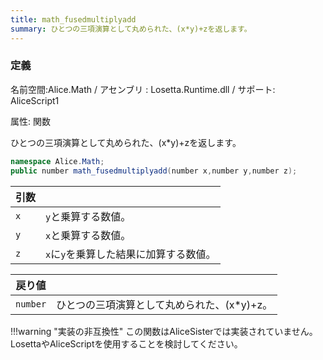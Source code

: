 ```yaml
---
title: math_fusedmultiplyadd
summary: ひとつの三項演算として丸められた、(x*y)+zを返します。
---
```


### 定義
名前空間:Alice.Math / アセンブリ : Losetta.Runtime.dll / サポート: AliceScript1

属性: 関数

ひとつの三項演算として丸められた、(x*y)+zを返します。

```cs title="AliceScript"
namespace Alice.Math;
public number math_fusedmultiplyadd(number x,number y,number z);
```

|引数| |
|-|-|
|`x`|`y`と乗算する数値。|
|`y`|`x`と乗算する数値。|
|`z`|`x`に`y`を乗算した結果に加算する数値。|

|戻り値| |
|-|-|
|`number`|ひとつの三項演算として丸められた、(x*y)+z。|

!!!warning "実装の非互換性"
    この関数はAliceSisterでは実装されていません。LosettaやAliceScriptを使用することを検討してください。